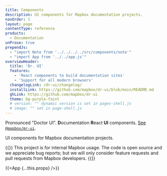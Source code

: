 ```yaml
---
title: Components
description: UI components for Mapbox documentation projects.
navOrder: 1
layout: page
contentType: reference
products:
  - Documentation
unProse: true
prependJs:
  - "import Note from '../../../../src/components/note'"
  - "import App from '../../app.js'"
overviewHeader:
  title: 'Dr. UI'
  features:
    - 'React components to build documentation sites'
    - 'Support for all modern browsers'
  changelogLink: /dr-ui/changelog/
  installLink: https://github.com/mapbox/dr-ui/blob/main/README.md
  ghLink: https://github.com/mapbox/dr-ui
  theme: bg-purple-faint
  # version: "" dynamic version is set in pages-shell.js
  # image: "" set in page-shell.js
---
```


Pronounced "Doctor UI". **D**ocumentation **R**eact **UI** components. [See `@mapbox/mr-ui`](https://mapbox.github.io/mr-ui/).

UI components for Mapbox documentation projects.

{{<Note>}}
This project is for internal Mapbox usage. The code is open source and we appreciate bug reports; but we will only consider feature requests and pull requests from Mapbox developers.
{{</Note>}}

{{<App {...this.props} />}}
